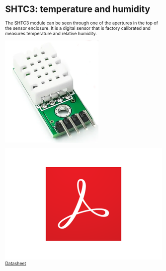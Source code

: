# SHTC3: temperature and humidity

The SHTC3 module can be seen through one of the apertures in the top of the
sensor enclosure. It is a digital sensor that is factory calibrated and 
measures temperature and relative humidity.

![SHTC3 sensor module](../img/SHTC3.png#centred)

[![Datasheet](../img/Acrobat.svg#icon-indented) Datasheet](datasheets/Sensirion_Humidity_Sensors_SHTC3_Datasheet.pdf)
